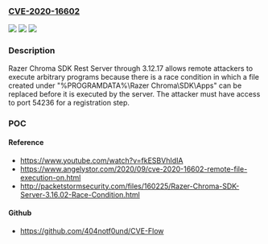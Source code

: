 ### [CVE-2020-16602](https://cve.mitre.org/cgi-bin/cvename.cgi?name=CVE-2020-16602)
![](https://img.shields.io/static/v1?label=Product&message=n%2Fa&color=blue)
![](https://img.shields.io/static/v1?label=Version&message=n%2Fa&color=blue)
![](https://img.shields.io/static/v1?label=Vulnerability&message=n%2Fa&color=brighgreen)

### Description

Razer Chroma SDK Rest Server through 3.12.17 allows remote attackers to execute arbitrary programs because there is a race condition in which a file created under "%PROGRAMDATA%\Razer Chroma\SDK\Apps" can be replaced before it is executed by the server. The attacker must have access to port 54236 for a registration step.

### POC

#### Reference
- https://www.youtube.com/watch?v=fkESBVhIdIA
- https://www.angelystor.com/2020/09/cve-2020-16602-remote-file-execution-on.html
- http://packetstormsecurity.com/files/160225/Razer-Chroma-SDK-Server-3.16.02-Race-Condition.html

#### Github
- https://github.com/404notf0und/CVE-Flow

